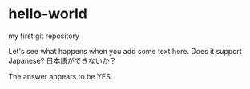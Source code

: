 # hello-world
my first git repository

Let's see what happens when you add some text here.
Does it support Japanese?
日本語ができないか？

The answer appears to be YES.
